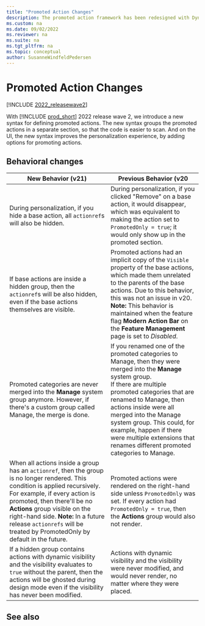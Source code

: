 ```yaml
---
title: "Promoted Action Changes"
description: The promoted action framework has been redesigned with Dynamics 365 Business Central 2022 release wave 2. 
ms.custom: na
ms.date: 09/02/2022
ms.reviewer: na
ms.suite: na
ms.tgt_pltfrm: na
ms.topic: conceptual
author: SusanneWindfeldPedersen
--- 
```


# Promoted Action Changes

[!INCLUDE [2022_releasewave2](../includes/2022_releasewave2.md)]

With [!INCLUDE [prod_short](includes/prod_short.md)] 2022 release wave 2, we introduce a new syntax for defining promoted actions. The new syntax groups the promoted actions in a separate section, so that the code is easier to scan. And on the UI, the new syntax improves the personalization experience, by adding options for promoting actions. 

## Behavioral changes 

|New Behavior (v21)| Previous Behavior (v20|
|------------------|------------------------|
|During personalization, if you hide a base action, all `actionref`s will also be hidden. | During personalization, if you clicked "Remove" on a base action, it would disappear, which was equivalent to making the action set to `PromotedOnly = true`; it would only show up in the promoted section. |
|If base actions are inside a hidden group, then the `actionref`s will be also hidden, even if the base actions themselves are visible. |Promoted actions had an implicit copy of the `Visible` property of the base actions, which made them unrelated to the parents of the base actions. Due to this behavior, this was not an issue in v20.<br>**Note:** This behavior is maintained when the feature flag **Modern Action Bar** on the **Feature Management** page is set to *Disabled*.  |
| Promoted categories are never merged into the **Manage** system group anymore. However, if there's a custom group called Manage, the merge is done.| If you renamed one of the promoted categories to Manage, then they were merged into the **Manage** system group.<br>If there are multiple promoted categories that are renamed to Manage, then actions inside were all merged into the Manage system group. This could, for example, happen if there were multiple extensions that renames different promoted categories to Manage.|
|When all actions inside a group has an `actionref`, then the group is no longer rendered. This condition is applied recursively. For example, if every action is promoted, then there'll be no **Actions** group visible on the right-hand side. **Note:** In a future release `actionrefs` will be treated by PromotedOnly by default in the future.|Promoted actions were rendered on the right-hand side unless `PromotedOnly` was set. If every action had `PromotedOnly = true`, then the **Actions** group would also not render.|
|If a hidden group contains actions with dynamic visibility and the visibility evaluates to `true` without the parent, then the actions will be ghosted during design mode even if the visibility has never been modified.|Actions with dynamic visibility and the visibility were never modified, and would never render, no matter where they were placed.|




<!--
```al
...
area(Promoted)
        {
            // Not rendered as a split button when the feature flag is OFF
            group(Category_New) // This is a promoted action category.
            {
                Caption = 'New';
                ShowAs = SplitButton;

                actionref(TestAction1_Promoted; TestAction1)
                {
                }

                actionref(TestAction2_Promoted; TestAction2)
                {
                }
            }

            // Rendered as a split button (whether feature flag is ON or OFF)
            group(Test)
            {
                ShowAs = SplitButton;

                actionref(TestAction1_Promoted2; TestAction1)
                {
                }

                actionref(TestAction2_Promoted2; TestAction2)
                {
                }
            }
        }
```

-->

## 

## See also